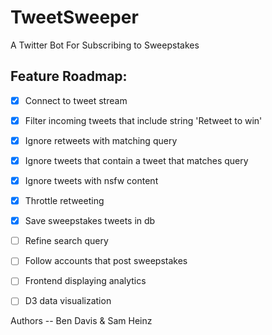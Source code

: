 # TweetSweeper

A Twitter Bot For Subscribing to Sweepstakes

## Feature Roadmap:

- [x] Connect to tweet stream
- [x] Filter incoming tweets that include string 'Retweet to win'
- [x] Ignore retweets with matching query
- [x] Ignore tweets that contain a tweet that matches query
- [x] Ignore tweets with nsfw content
- [x] Throttle retweeting
- [X] Save sweepstakes tweets in db
- [ ] Refine search query
- [ ] Follow accounts that post sweepstakes
- [ ] Frontend displaying analytics
- [ ] D3 data visualization


Authors -- Ben Davis & Sam Heinz
